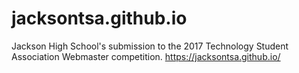 # jacksontsa.github.io
Jackson High School's submission to the 2017 Technology Student Association Webmaster competition. https://jacksontsa.github.io/
